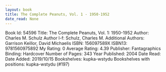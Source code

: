 ```yaml
---
layout: book
title: The Complete Peanuts, Vol. 1 - 1950-1952
date_read: None
---
```


Book Id: 54596
Title: The Complete Peanuts, Vol. 1: 1950-1952
Author: Charles M. Schulz
Author l-f: Schulz, Charles M.
Additional Authors: Garrison Keillor, David Michaelis
ISBN: 156097589X
ISBN13: 9781560975892
My Rating: 0
Average Rating: 4.39
Publisher: Fantagraphics
Binding: Hardcover
Number of Pages: 343
Year Published: 2004
Date Read: 
Date Added: 2019/10/15
Bookshelves: kupka-wstydu
Bookshelves with positions: kupka-wstydu (#197)

